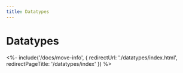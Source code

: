 ```yaml
---
title: Datatypes
---
```


# Datatypes

<%- include('/docs/move-info', { redirectUrl: './datatypes/index.html', redirectPageTitle: '/datatypes/index' }) %>

